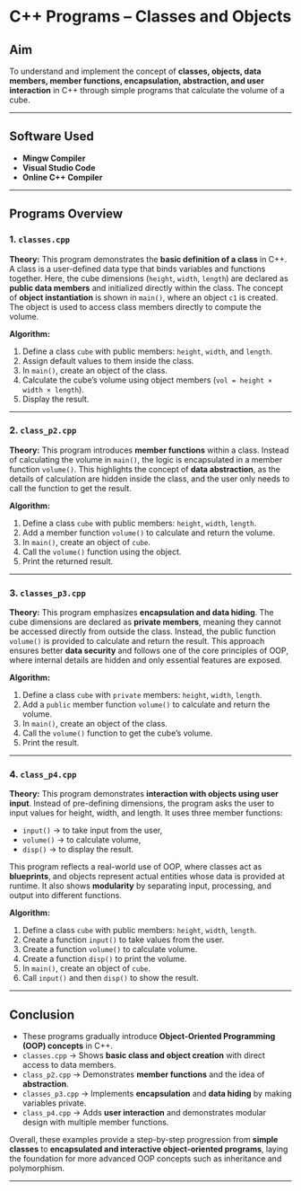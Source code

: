 # C++ Programs – Classes and Objects

## Aim

To understand and implement the concept of **classes, objects, data members, member functions, encapsulation, abstraction, and user interaction** in C++ through simple programs that calculate the volume of a cube.

---

## Software Used

* **Mingw Compiler**
* **Visual Studio Code**
* **Online C++ Compiler**

---

## Programs Overview

### 1. `classes.cpp`

**Theory:**
This program demonstrates the **basic definition of a class** in C++. A class is a user-defined data type that binds variables and functions together. Here, the cube dimensions (`height`, `width`, `length`) are declared as **public data members** and initialized directly within the class.
The concept of **object instantiation** is shown in `main()`, where an object `c1` is created. The object is used to access class members directly to compute the volume.

**Algorithm:**

1. Define a class `cube` with public members: `height`, `width`, and `length`.
2. Assign default values to them inside the class.
3. In `main()`, create an object of the class.
4. Calculate the cube’s volume using object members (`vol = height × width × length`).
5. Display the result.

---

### 2. `class_p2.cpp`

**Theory:**
This program introduces **member functions** within a class. Instead of calculating the volume in `main()`, the logic is encapsulated in a member function `volume()`.
This highlights the concept of **data abstraction**, as the details of calculation are hidden inside the class, and the user only needs to call the function to get the result.

**Algorithm:**

1. Define a class `cube` with public members: `height`, `width`, `length`.
2. Add a member function `volume()` to calculate and return the volume.
3. In `main()`, create an object of `cube`.
4. Call the `volume()` function using the object.
5. Print the returned result.

---

### 3. `classes_p3.cpp`

**Theory:**
This program emphasizes **encapsulation and data hiding**. The cube dimensions are declared as **private members**, meaning they cannot be accessed directly from outside the class. Instead, the public function `volume()` is provided to calculate and return the result.
This approach ensures better **data security** and follows one of the core principles of OOP, where internal details are hidden and only essential features are exposed.

**Algorithm:**

1. Define a class `cube` with `private` members: `height`, `width`, `length`.
2. Add a `public` member function `volume()` to calculate and return the volume.
3. In `main()`, create an object of the class.
4. Call the `volume()` function to get the cube’s volume.
5. Print the result.

---

### 4. `class_p4.cpp`

**Theory:**
This program demonstrates **interaction with objects using user input**. Instead of pre-defining dimensions, the program asks the user to input values for height, width, and length.
It uses three member functions:

* `input()` → to take input from the user,
* `volume()` → to calculate volume,
* `disp()` → to display the result.

This program reflects a real-world use of OOP, where classes act as **blueprints**, and objects represent actual entities whose data is provided at runtime. It also shows **modularity** by separating input, processing, and output into different functions.

**Algorithm:**

1. Define a class `cube` with public members: `height`, `width`, `length`.
2. Create a function `input()` to take values from the user.
3. Create a function `volume()` to calculate volume.
4. Create a function `disp()` to print the volume.
5. In `main()`, create an object of `cube`.
6. Call `input()` and then `disp()` to show the result.

---

## Conclusion

* These programs gradually introduce **Object-Oriented Programming (OOP) concepts** in C++.
* `classes.cpp` → Shows **basic class and object creation** with direct access to data members.
* `class_p2.cpp` → Demonstrates **member functions** and the idea of **abstraction**.
* `classes_p3.cpp` → Implements **encapsulation** and **data hiding** by making variables private.
* `class_p4.cpp` → Adds **user interaction** and demonstrates modular design with multiple member functions.

Overall, these examples provide a step-by-step progression from **simple classes** to **encapsulated and interactive object-oriented programs**, laying the foundation for more advanced OOP concepts such as inheritance and polymorphism.

---

